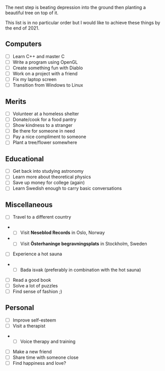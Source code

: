 The next step is beating depression into the ground then planting a beautiful tree on top of it.

This list is in no particular order but I would like to achieve these things by the end of 2021.

## Computers

- [ ] Learn C++ and master C
- [ ] Write a program using OpenGL
- [ ] Create something fun with Diablo
- [ ] Work on a project with a friend
- [ ] Fix my laptop screen
- [ ] Transition from Windows to Linux

## Merits

- [ ] Volunteer at a homeless shelter
- [ ] Donate/cook for a food pantry
- [ ] Show kindness to a stranger
- [ ] Be there for someone in need
- [ ] Pay a nice compliment to someone
- [ ] Plant a tree/flower somewhere

## Educational

- [ ] Get back into studying astronomy
- [ ] Learn more about theoretical physics
- [ ] Save up money for college (again)
- [ ] Learn Swedish enough to carry basic conversations

## Miscellaneous

- [ ] Travel to a different country
- - [ ] Visit **Neseblod Records** in Oslo, Norway
- - [ ] Visit **Österhaninge begravningsplats** in Stockholm, Sweden
- [ ] Experience a hot sauna
- - [ ] Bada isvak (preferably in combination with the hot sauna)
- [ ] Read a good book
- [ ] Solve a lot of puzzles
- [ ] Find sense of fashion ;)

## Personal

- [ ] Improve self-esteem
- [ ] Visit a therapist
- - [ ] Voice therapy and training
- [ ] Make a new friend
- [ ] Share time with someone close
- [ ] Find happiness and love?
